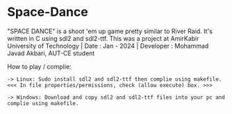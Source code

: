 # Space-Dance
"SPACE DANCE" is a shoot 'em up game pretty similar to River Raid. It's written in C using sdl2 and sdl2-ttf.
This was a project at AmirKabir University of Technology | Date : Jan - 2024 | Developer : Mohammad Javad Akbari, AUT-CE student


How to play / complie:

	-> Linux: Sudo install sdl2 and sdl2-ttf then complie using makefile.
	<<< In file properties/permissions, check (allow execute) box. >>>

	-> Windows: Download and copy sdl2 and sdl2-ttf files into your pc and complie using makefile.
